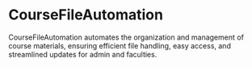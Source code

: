 # CourseFileAutomation
CourseFileAutomation automates the organization and management of course materials, ensuring efficient file handling, easy access, and streamlined updates for admin and faculties.
